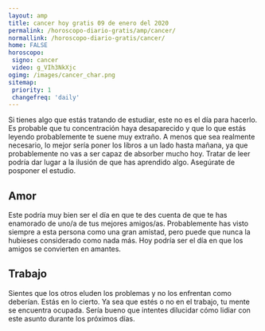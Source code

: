 ```yaml
---
layout: amp
title: cancer hoy gratis 09 de enero del 2020 
permalink: /horoscopo-diario-gratis/amp/cancer/
normallink: /horoscopo-diario-gratis/cancer/
home: FALSE
horoscopo:
 signo: cancer
 video: g_VIh3NkXjc
ogimg: /images/cancer_char.png
sitemap:
 priority: 1
 changefreq: 'daily'
---
```



Si tienes algo que estás tratando de estudiar, este no es el día para hacerlo. Es probable que tu concentración haya desaparecido y que lo que estás leyendo probablemente te suene muy extraño. A menos que sea realmente necesario, lo mejor sería poner los libros a un lado hasta mañana, ya que probablemente no vas a ser capaz de absorber mucho hoy. Tratar de leer podría dar lugar a la ilusión de que has aprendido algo. Asegúrate de posponer el estudio.

## Amor

Este podría muy bien ser el día en que te des cuenta de que te has enamorado de uno/a de tus mejores amigos/as. Probablemente has visto siempre a esta persona como una gran amistad, pero puede que nunca la hubieses considerado como nada más. Hoy podría ser el día en que los amigos se convierten en amantes.

## Trabajo

Sientes que los otros eluden los problemas y no los enfrentan como deberían. Estás en lo cierto. Ya sea que estés o no en el trabajo, tu mente se encuentra ocupada. Sería bueno que intentes dilucidar cómo lidiar con este asunto durante los próximos días.